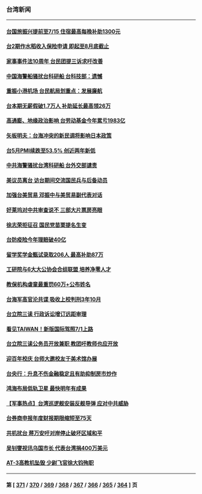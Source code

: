 ### 台湾新闻
---
#### [台国旅振兴提前至7/15 住宿最高每晚补助1300元](../../pages/ncid1349361/n13750148.md) 
#### [台2期作水稻收入保险申请 即起至8月底截止](../../pages/ncid1349361/n13750150.md) 
#### [家事事件法10周年 台民团提三诉求吁改善](../../pages/ncid1349361/n13750146.md) 
#### [中国海警船骚扰台科研船 台科技部：遗憾](../../pages/ncid1349361/n13750147.md) 
#### [重振小港机场 台民航局划重点：发展廉航](../../pages/ncid1349361/n13750151.md) 
#### [台本期无薪假破1.7万人 补助延长最高领26万](../../pages/ncid1349361/n13750152.md) 
#### [高通膨、地缘政治影响 台劳动基金今年累亏1983亿](../../pages/ncid1349361/n13750156.md) 
#### [矢板明夫：台海冲突的新民调将影响日本政策](../../pages/ncid1349361/n13750049.md) 
#### [台5月PMI续跌至53.5% 创近两年新低](../../pages/ncid1349361/n13750067.md) 
#### [中共海警骚扰台湾科研船 台外交部谴责](../../pages/ncid1349361/n13749987.md) 
#### [美议员离台 访台期间交流国民兵与后备动员](../../pages/ncid1349361/n13749798.md) 
#### [加强台美贸易 邓振中与美贸易副代表对话](../../pages/ncid1349361/n13749952.md) 
#### [好莱坞对中共审查说不 三部大片票房亮眼](../../pages/ncid1349361/n13749548.md) 
#### [徐志荣拒征召 国民党苗栗提名生变](../../pages/ncid1349361/n13749452.md) 
#### [台防疫险今年理赔破40亿](../../pages/ncid1349361/n13749454.md) 
#### [留学奖学金甄试录取206人 最高补助87万](../../pages/ncid1349361/n13749468.md) 
#### [工研院与6大大公协会合组联盟 培养净零人才](../../pages/ncid1349361/n13749469.md) 
#### [教保机构虐童最重罚60万+公布姓名](../../pages/ncid1349361/n13749465.md) 
#### [台海军高官沦共谍 吸收上校判刑3年10月](../../pages/ncid1349361/n13749455.md) 
#### [台立院三读 行政诉讼增订远距审理](../../pages/ncid1349361/n13749463.md) 
#### [看见TAIWAN！新版国际驾照7/1上路](../../pages/ncid1349361/n13749479.md) 
#### [台立院三读公务员开放兼职 教团吁教师也应开放](../../pages/ncid1349361/n13749475.md) 
#### [迎百年校庆 台师大邀校友于美术馆办展](../../pages/ncid1349361/n13749473.md) 
#### [台央行：升息不伤金融稳定且有助抑制房市炒作](../../pages/ncid1349361/n13749423.md) 
#### [鸿海布局低轨卫星 最快明年有成果](../../pages/ncid1349361/n13749399.md) 
#### [【军事热点】台湾巡逻舰安装反舰导弹 应对中共威胁](../../pages/ncid1349361/n13749161.md) 
#### [台券商申报年度财报期限缩短至75天](../../pages/ncid1349361/n13749413.md) 
#### [共机扰台 蒋万安吁对岸停止破坏区域和平](../../pages/ncid1349361/n13749412.md) 
#### [吴钊燮视讯乌国市长 代表台湾捐400万美元](../../pages/ncid1349361/n13749390.md) 
#### [AT-3高教机坠毁 少尉飞官徐大钧殉职](../../pages/ncid1349361/n13749395.md) 

---
#### 第 [ [371](./371.md) / [370](./370.md) / [369](./369.md) / [368](./368.md) / [367](./367.md) / [366](./366.md) / [365](./365.md) / [364](./364.md) ] 页
